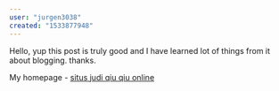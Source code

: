 ```yaml
---
user: "jurgen3038"
created: "1533877948"
---
```


Hello, yup this post is truly good and I have learned lot 
of things from it about blogging. thanks.

My homepage - <a href="http://w88bet.today/forum/profile.php?id=4524">situs judi qiu qiu online</a>
